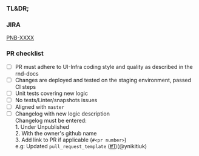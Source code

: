 ### TL&DR;

<!--- Add a description generally explaining the purpose of the PR --->
<!--- Put Jira ticket # in pr subject: "Bulk share | ACC-715" --->
<!--- Notify the reviewer with a slack message containing the PR link --->

### JIRA

[PNB-XXXX](https://guesty.atlassian.net/browse/PNB-XXXX)

### PR checklist

<!--- Mark with [x] Items that are done --->

- [ ] PR must adhere to UI-Infra coding style and quality as described in the rnd-docs
- [ ] Changes are deployed and tested on the staging environment, passed CI steps
- [ ] Unit tests covering new logic
- [ ] No tests/Linter/snapshots issues
- [ ] Aligned with `master`
- [ ] Changelog with new logic description  
       Changelog must be entered:  
       1. Under Unpublished  
       2. With the owner's github name  
       3. Add link to PR if applicable (`#<pr number>`)  
       e.g: Updated `pull_request_template` ([#1](https://github.com/guestyorg/tokenization-js-loader/pull/1))(@ynikitiuk)
